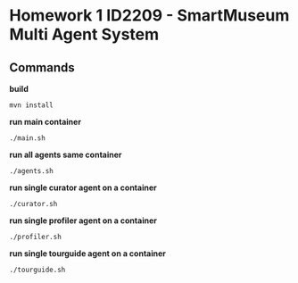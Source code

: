# Homework 1 ID2209 - SmartMuseum Multi Agent System

## Commands

**build** 

`mvn install`

**run main container**

`./main.sh`

**run all agents same container**

`./agents.sh`

**run single curator agent on a container**

`./curator.sh`

**run single profiler agent on a container**

`./profiler.sh`

**run single tourguide agent on a container**

`./tourguide.sh`



